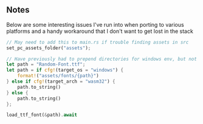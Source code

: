 ## Notes

Below are some interesting issues I've run into when porting to various platforms and a handy workaround that I don't want to get lost in the stack

```rs
// May need to add this to main.rs if trouble finding assets in src 
set_pc_assets_folder("assets");

// Have previously had to prepend directories for windows env, but not wasm
let path = "Random-Font.ttf";
let path = if cfg!(target_os = "windows") {
    format!("assets/fonts/{path}")
} else if cfg!(target_arch = "wasm32") {
    path.to_string()
} else {
    path.to_string()
};

load_ttf_font(&path).await
```